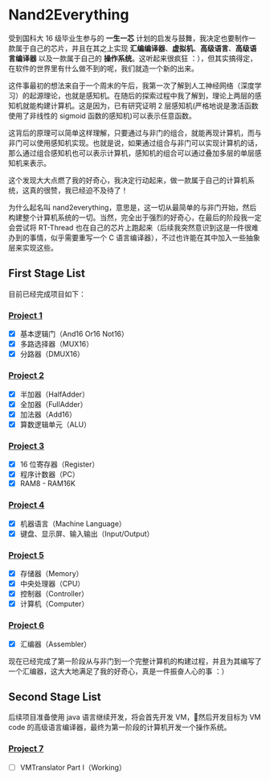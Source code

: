 # Nand2Everything

受到国科大 16 级毕业生参与的 **一生一芯** 计划的启发与鼓舞，我决定也要制作一款属于自己的芯片，并且在其之上实现 **汇编编译器**、**虚拟机**、**高级语言**、**高级语言编译器** 以及一款属于自己的 **操作系统**。这听起来很疯狂 ：），但其实搞得定，在软件的世界里有什么做不到的呢，我们就造一个新的出来。

这件事最初的想法来自于一个周末的午后，我第一次了解到人工神经网络（深度学习）的起源理论，也就是感知机。在随后的探索过程中我了解到，理论上两层的感知机就能构建计算机。这是因为，已有研究证明 2 层感知机(严格地说是激活函数使用了非线性的 sigmoid 函数的感知机)可以表示任意函数。

这背后的原理可以简单这样理解，只要通过与非门的组合，就能再现计算机，而与非门可以使用感知机实现。也就是说，如果通过组合与非门可以实现计算机的话，那么通过组合感知机也可以表示计算机，感知机的组合可以通过叠加多层的单层感知机来表示。

这个发现大大点燃了我的好奇心，我决定行动起来，做一款属于自己的计算机系统，这真的很赞，我已经迫不及待了！

为什么起名叫 nand2everything，意思是，这一切从最简单的与非门开始，然后构建整个计算机系统的一切。当然，完全出于强烈的好奇心，在最后的阶段我一定会尝试将 RT-Thread 也在自己的芯片上跑起来（后续我突然意识到这是一件很难办到的事情，似乎需要重写一个 C 语言编译器），不过也许能在其中加入一些抽象层来实现这些。

## First Stage List

目前已经完成项目如下：

### [Project 1](01)
- [x] 基本逻辑门（And16 Or16 Not16）
- [x] 多路选择器（MUX16）
- [x] 分路器（DMUX16）

### [Project 2](02)
- [x] 半加器（HalfAdder）
- [x] 全加器（FullAdder）
- [x] 加法器（Add16）
- [x] 算数逻辑单元（ALU）

### [Project 3](03)
- [x] 16 位寄存器（Register）
- [x] 程序计数器（PC）
- [x] RAM8 - RAM16K

### [Project 4](04)
- [x] 机器语言（Machine Language）
- [x] 键盘、显示屏、输入输出（Input/Output）

### [Project 5](05)
- [x] 存储器（Memory）
- [x] 中央处理器（CPU）
- [x] 控制器（Controller）
- [x] 计算机（Computer）

### [Project 6](06)
- [x] 汇编器（Assembler）

现在已经完成了第一阶段从与非门到一个完整计算机的构建过程，并且为其编写了一个汇编器，这大大地满足了我的好奇心，真是一件振奋人心的事 ：）

## Second Stage List

后续项目准备使用 java 语言继续开发，将会首先开发 VM，然后开发目标为 VM code 的高级语言编译器，最终为第一阶段的计算机开发一个操作系统。

### [Project 7](07)
- [ ] VMTranslator Part Ⅰ（Working）